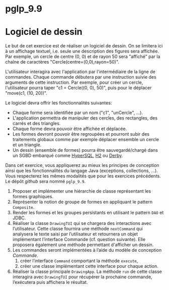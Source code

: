 # pglp_9.9
# Logiciel de dessin

Le but de cet exercice est de réaliser un logiciel de dessin. On se limitera ici à un affichage textuel, i.e. seule une description des figures sera affichée. Par exemple, un cercle de centre (0, 0) et de rayon 50 sera "affiché" par la chaîne de caractères "Cercle(centre=(0,0),rayon=50)".

L'utilisateur interagira avec l'application par l'intermédiaire de la ligne de commandes. Chaque commande débutera par une instruction suivie des arguments de cette instruction. Par exemple, pour créer un cercle, l'utilisateur pourra taper "c1 = Cercle((0, 0), 50)", puis pour le déplacer "move(c1, (10, 20))".

Le logiciel devra offrir les fonctionnalités suivantes:
* Chaque forme sera identifiée par un nom ("c1", "unCercle", ...).
* L'application permettra de manipuler des cercles, des rectangles, des carrés et des triangles.
* Chaque forme devra pouvoir être affichée et déplacée.
* Les formes devront pouvoir être regroupées et pourront subir des traitements globaux comme par exemple déplacer ensemble un cercle et un triangle.
* Un dessin (ensemble de formes) pourra être sauvegardé/chargé dans un SGBD embarqué comme [HyperSQL](http://hsqldb.org/), [H2](http://www.h2database.com/html/main.html) ou [Derby](https://db.apache.org/derby/).

Dans cet exercice, vous appliquerez au mieux les principes de conception ainsi que les fonctionnalités du langage Java (exceptions, collections, ...).
Vous respecterez les mêmes modalités que pour les exercices précédents.
Le dépôt _github_ sera nommé `pglp_9.9`.

1. Proposer et implémenter une hiérarchie de classe représentant les formes graphiques.
1. Représenter la notion de groupe de formes en appliquant le pattern `Composite`.
2. Render les formes et les groupes persistants en utilisant le pattern `DAO` et JDBC.
1. Réaliser la classe `DrawingTUI` qui se chargera des interactions avec l’utilisateur.
Cette classe fournira une méthode `nextCommand` qui analysera le texte saisi par l’utilisateur et retournera un objet implémentant l’interface Commande (cf. question suivante).
Elle proposera également une méthode permettant d'afficher un dessin.
1. Les commandes seront implémentées à l’aide du modèle de conception _Commande_.
   1. créer l’interface `Command` comportant la méthode `execute`,
   1. créer une classe implémentant cette interface pour chaque action.
1. Réaliser la classe principale `DrawingApp`.
La méthode `run` de cette classe interagira avec `DrawingTUI` pour récupérer la prochaine commande, l’exécutera puis affichera le résultat.
